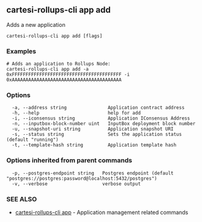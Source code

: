## cartesi-rollups-cli app add

Adds a new application

```
cartesi-rollups-cli app add [flags]
```

### Examples

```
# Adds an application to Rollups Node:
cartesi-rollups-cli app add -a 0xFFFFFFFFFFFFFFFFFFFFFFFFFFFFFFFFFFFFFFFF -i 0xAAAAAAAAAAAAAAAAAAAAAAAAAAAAAAAAAAAAAAAA
```

### Options

```
  -a, --address string               Application contract address
  -h, --help                         help for add
  -i, --iconsensus string            Application IConsensus Address
  -n, --inputbox-block-number uint   InputBox deployment block number
  -u, --snapshot-uri string          Application snapshot URI
  -s, --status string                Sets the application status (default "running")
  -t, --template-hash string         Application template hash
```

### Options inherited from parent commands

```
  -p, --postgres-endpoint string   Postgres endpoint (default "postgres://postgres:password@localhost:5432/postgres")
  -v, --verbose                    verbose output
```

### SEE ALSO

* [cartesi-rollups-cli app](cartesi-rollups-cli_app.md)	 - Application management related commands

